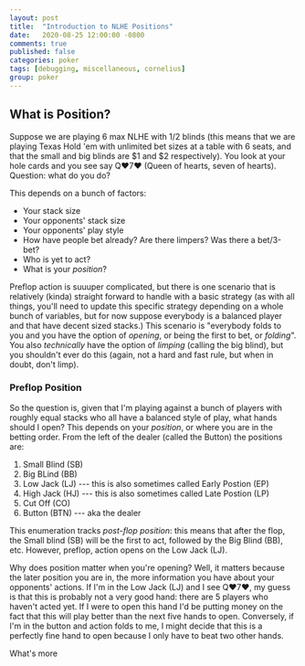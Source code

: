 ```yaml
---
layout: post
title:  "Introduction to NLHE Positions"
date:   2020-08-25 12:00:00 -0800
comments: true
published: false
categories: poker
tags: [debugging, miscellaneous, cornelius]
group: poker
---
```



## What is Position?
Suppose we are playing 6 max NLHE with $1/$2 blinds (this means that we are
playing Texas Hold 'em with unlimited bet sizes at a table with 6 seats, and
that the small and big blinds are $1 and $2 respectively). You look at your hole
cards and you see say Q♥7♥ (Queen of hearts, seven of hearts). Question: what do
you do?

This depends on a bunch of factors:
* Your stack size
* Your opponents' stack size
* Your opponents' play style 
* How have people bet already? Are there limpers? Was there a bet/3-bet?
* Who is yet to act?
* What is your _position_?

Preflop action is suuuper complicated, but there is one scenario that is
relatively (kinda) straight forward to handle with a basic strategy (as with all
things, you'll need to update this specific strategy depending on a whole bunch
of variables, but for now suppose everybody is a balanced player and that have
decent sized stacks.) This scenario is "everybody folds to you and you have the
option of _opening_, or being the first to bet, or _folding_". You also
_technically_ have the option of _limping_ (calling the big blind), but you
shouldn't ever do this (again, not a hard and fast rule, but when in doubt,
don't limp).

### Preflop Position
So the question is, given that I'm playing against a bunch of players with
roughly equal stacks who all have a balanced style of play, what hands should I
open? This depends on your _position_, or where you are in the betting order.
From the left of the dealer (called the Button) the positions are:
1. Small Blind (SB)
2. Big BLind (BB)
3. Low Jack (LJ) ---  this is also sometimes called Early Postion (EP)
4. High Jack (HJ) ---  this is also sometimes called Late Postion (LP)
5. Cut Off (CO)
6. Button (BTN) --- aka the dealer

This enumeration tracks _post-flop position_: this means that after the flop,
the Small blind (SB) will be the first to act, followed by the Big Blind (BB),
etc. However, preflop, action opens on the Low Jack (LJ).

Why does position matter when you're opening? Well, it matters because the later
position you are in, the more information you have about your opponents'
actions. If I'm in the Low Jack (LJ) and I see Q♥7♥, my guess is that this is
probably not a very good hand: there are 5 players who haven't acted yet. If I
were to open this hand I'd be putting money on the fact that this will play
better than the next five hands to open. Conversely, if I'm in the button and
action folds to me, I might decide that this is a perfectly fine hand to open
because I only have to beat two other hands.

What's more

